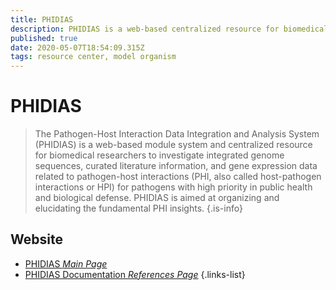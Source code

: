 ```yaml
---
title: PHIDIAS
description: PHIDIAS is a web-based centralized resource for biomedical researchers to investigate integrated genome sequences, curated literature information, and gene expression data related to pathogen-host interactions for pathogens with high priority.
published: true
date: 2020-05-07T18:54:09.315Z
tags: resource center, model organism
---
```


# PHIDIAS

> The Pathogen-Host Interaction Data Integration and Analysis System (PHIDIAS) is a web-based module system and centralized resource for biomedical researchers to investigate integrated genome sequences, curated literature information, and gene expression data related to pathogen-host interactions (PHI, also called host-pathogen interactions or HPI) for pathogens with high priority in public health and biological defense. PHIDIAS is aimed at organizing and elucidating the fundamental PHI insights.
{.is-info}

 

## Website 

- [PHIDIAS *Main Page*](http://www.phidias.us/index.php)
- [PHIDIAS Documentation *References Page*](http://www.phidias.us/docs/docs.php)
 {.links-list}

